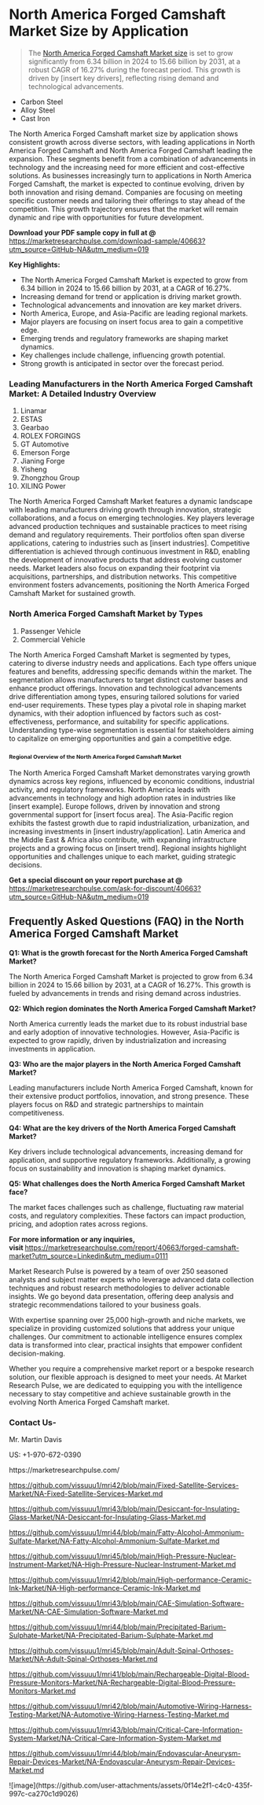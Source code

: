 <h1>North America Forged Camshaft Market&nbsp;Size by Application</h1><blockquote><p>The <a href="https://marketresearchpulse.com/download-sample/40663?utm_source=GitHub-NA&amp;utm_medium=019">North America Forged Camshaft Market size</a> is set to grow significantly from 6.34 billion in 2024 to 15.66 billion by 2031, at a robust CAGR of 16.27% during the forecast period. This growth is driven by [insert key drivers], reflecting rising demand and technological advancements.</p></blockquote><ul><li>Carbon Steel<li> Alloy Steel<li> Cast Iron</li></ul><p>The North America Forged Camshaft market size by application shows consistent growth across diverse sectors, with leading applications in North America Forged Camshaft and North America Forged Camshaft leading the expansion. These segments benefit from a combination of advancements in technology and the increasing need for more efficient and cost-effective solutions. As businesses increasingly turn to applications in North America Forged Camshaft, the market is expected to continue evolving, driven by both innovation and rising demand. Companies are focusing on meeting specific customer needs and tailoring their offerings to stay ahead of the competition. This growth trajectory ensures that the market will remain dynamic and ripe with opportunities for future development.</p><p><strong>Download your PDF sample copy in full at @ </strong><a href="https://marketresearchpulse.com/download-sample/40663?utm_source=GitHub-NA&amp;utm_medium=019">https://marketresearchpulse.com/download-sample/40663?utm_source=GitHub-NA&amp;utm_medium=019</a></p><p><strong>Key Highlights: </strong></p><ul><li>The North America Forged Camshaft Market is expected to grow from 6.34 billion in 2024 to 15.66 billion by 2031, at a CAGR of 16.27%.</li><li>Increasing demand for trend or application is driving market growth.</li><li>Technological advancements and innovation are key market drivers.</li><li>North America, Europe, and Asia-Pacific are leading regional markets.</li><li>Major players are focusing on insert focus area to gain a competitive edge.</li><li>Emerging trends and regulatory frameworks are shaping market dynamics.</li><li>Key challenges include challenge, influencing growth potential.</li><li>Strong growth is anticipated in sector over the forecast period.</li></ul><h3>Leading Manufacturers in the North America Forged Camshaft Market: A Detailed Industry Overview</h3><ol><li>Linamar</li><li>ESTAS</li><li>Gearbao</li><li>ROLEX FORGINGS</li><li>GT Automotive</li><li>Emerson Forge</li><li>Jianing Forge</li><li>Yisheng</li><li>Zhongzhou Group</li><li>XILING Power</li></ol><div class="flex max-w-full flex-col flex-grow"><div class="min-h-8 text-message flex w-full flex-col items-end gap-2 whitespace-normal break-words [.text-message+&amp;]:mt-5" dir="auto" data-message-author-role="assistant" data-message-id="fd8432e4-4910-450d-b182-61b7bfb0a01f" data-message-model-slug="gpt-4o"><div class="flex w-full flex-col gap-1 empty:hidden first:pt-[3px]"><div class="markdown prose w-full break-words dark:prose-invert light"><p>The North America Forged Camshaft Market features a dynamic landscape with leading manufacturers driving growth through innovation, strategic collaborations, and a focus on emerging technologies. Key players leverage advanced production techniques and sustainable practices to meet rising demand and regulatory requirements. Their portfolios often span diverse applications, catering to industries such as [insert industries]. Competitive differentiation is achieved through continuous investment in R&amp;D, enabling the development of innovative products that address evolving customer needs. Market leaders also focus on expanding their footprint via acquisitions, partnerships, and distribution networks. This competitive environment fosters advancements, positioning the North America Forged Camshaft Market for sustained growth.</p></div></div></div></div><h3>North America Forged Camshaft Market by Types</h3><ol><li>Passenger Vehicle<li> Commercial Vehicle</li></ol><div class="flex max-w-full flex-col flex-grow"><div class="min-h-8 text-message flex w-full flex-col items-end gap-2 whitespace-normal break-words [.text-message+&amp;]:mt-5" dir="auto" data-message-author-role="assistant" data-message-id="084470be-0bb7-4664-bddf-5156b4f41249" data-message-model-slug="gpt-4o-mini"><div class="flex w-full flex-col gap-1 empty:hidden first:pt-[3px]"><div class="markdown prose w-full break-words dark:prose-invert light"><p>The North America Forged Camshaft Market is segmented by types, catering to diverse industry needs and applications. Each type offers unique features and benefits, addressing specific demands within the market. The segmentation allows manufacturers to target distinct customer bases and enhance product offerings. Innovation and technological advancements drive differentiation among types, ensuring tailored solutions for varied end-user requirements. These types play a pivotal role in shaping market dynamics, with their adoption influenced by factors such as cost-effectiveness, performance, and suitability for specific applications. Understanding type-wise segmentation is essential for stakeholders aiming to capitalize on emerging opportunities and gain a competitive edge.</p></div></div></div></div><h3><span style="font-size: 11px;">Regional Overview of the North America Forged Camshaft Market</span></h3><div class="flex max-w-full flex-col flex-grow"><div class="min-h-8 text-message flex w-full flex-col items-end gap-2 whitespace-normal break-words [.text-message+&amp;]:mt-5" dir="auto" data-message-author-role="assistant" data-message-id="e9038762-ce64-4e30-91c9-9bd413514231" data-message-model-slug="gpt-4o-mini"><div class="flex w-full flex-col gap-1 empty:hidden first:pt-[3px]"><div class="markdown prose w-full break-words dark:prose-invert light"><p>The North America Forged Camshaft Market demonstrates varying growth dynamics across key regions, influenced by economic conditions, industrial activity, and regulatory frameworks. North America leads with advancements in technology and high adoption rates in industries like [insert example]. Europe follows, driven by innovation and strong governmental support for [insert focus area]. The Asia-Pacific region exhibits the fastest growth due to rapid industrialization, urbanization, and increasing investments in [insert industry/application]. Latin America and the Middle East &amp; Africa also contribute, with expanding infrastructure projects and a growing focus on [insert trend]. Regional insights highlight opportunities and challenges unique to each market, guiding strategic decisions.</p></div></div></div></div><p><strong>Get a special discount on your report purchase at @ </strong><a href="https://marketresearchpulse.com/ask-for-discount/40663?utm_source=GitHub-NA&amp;utm_medium=019">https://marketresearchpulse.com/ask-for-discount/40663?utm_source=GitHub-NA&amp;utm_medium=019</a></p><h2>Frequently Asked Questions (FAQ) in the North America Forged Camshaft Market</h2><p><strong>Q1: What is the growth forecast for the North America Forged Camshaft Market?</strong></p><p>The North America Forged Camshaft Market is projected to grow from 6.34 billion in 2024 to 15.66 billion by 2031, at a CAGR of 16.27%. This growth is fueled by advancements in trends and rising demand across industries.</p><p><strong>Q2: Which region dominates the North America Forged Camshaft Market?</strong></p><p>North America currently leads the market due to its robust industrial base and early adoption of innovative technologies. However, Asia-Pacific is expected to grow rapidly, driven by industrialization and increasing investments in application.</p><p><strong>Q3: Who are the major players in the North America Forged Camshaft Market?</strong></p><p>Leading manufacturers include North America Forged Camshaft, known for their extensive product portfolios, innovation, and strong presence. These players focus on R&amp;D and strategic partnerships to maintain competitiveness.</p><p><strong>Q4: What are the key drivers of the North America Forged Camshaft Market?</strong></p><p>Key drivers include technological advancements, increasing demand for application, and supportive regulatory frameworks. Additionally, a growing focus on sustainability and innovation is shaping market dynamics.</p><p><strong>Q5: What challenges does the North America Forged Camshaft Market face?</strong></p><p>The market faces challenges such as challenge, fluctuating raw material costs, and regulatory complexities. These factors can impact production, pricing, and adoption rates across regions.</p><p><strong>For more information or any inquiries, visit&nbsp;</strong><a href="https://marketresearchpulse.com/report/40663/forged-camshaft-market?utm_source=Linkedin&utm_medium=0111">https://marketresearchpulse.com/report/40663/forged-camshaft-market?utm_source=Linkedin&utm_medium=0111</a></p><p>Market Research Pulse is powered by a team of over 250 seasoned analysts and subject matter experts who leverage advanced data collection techniques and robust research methodologies to deliver actionable insights. We go beyond data presentation, offering deep analysis and strategic recommendations tailored to your business goals.</p><p>With expertise spanning over 25,000 high-growth and niche markets, we specialize in providing customized solutions that address your unique challenges. Our commitment to actionable intelligence ensures complex data is transformed into clear, practical insights that empower confident decision-making.</p><p>Whether you require a comprehensive market report or a bespoke research solution, our flexible approach is designed to meet your needs. At Market Research Pulse, we are dedicated to equipping you with the intelligence necessary to stay competitive and achieve sustainable growth in the evolving North America Forged Camshaft market.</p><h3><strong>Contact Us-</strong></h3><p>Mr. Martin Davis</p><p>US: +1-970-672-0390</p><p>https://marketresearchpulse.com/</p><p><a href="https://github.com/vissuuu1/mri42/blob/main/Fixed-Satellite-Services-Market/NA-Fixed-Satellite-Services-Market.md">https://github.com/vissuuu1/mri42/blob/main/Fixed-Satellite-Services-Market/NA-Fixed-Satellite-Services-Market.md</a></p><p><a href="https://github.com/vissuuu1/mri43/blob/main/Desiccant-for-Insulating-Glass-Market/NA-Desiccant-for-Insulating-Glass-Market.md">https://github.com/vissuuu1/mri43/blob/main/Desiccant-for-Insulating-Glass-Market/NA-Desiccant-for-Insulating-Glass-Market.md</a></p><p><a href="https://github.com/vissuuu1/mri44/blob/main/Fatty-Alcohol-Ammonium-Sulfate-Market/NA-Fatty-Alcohol-Ammonium-Sulfate-Market.md">https://github.com/vissuuu1/mri44/blob/main/Fatty-Alcohol-Ammonium-Sulfate-Market/NA-Fatty-Alcohol-Ammonium-Sulfate-Market.md</a></p><p><a href="https://github.com/vissuuu1/mri45/blob/main/High-Pressure-Nuclear-Instrument-Market/NA-High-Pressure-Nuclear-Instrument-Market.md">https://github.com/vissuuu1/mri45/blob/main/High-Pressure-Nuclear-Instrument-Market/NA-High-Pressure-Nuclear-Instrument-Market.md</a></p><p><a href="https://github.com/vissuuu1/mri42/blob/main/High-performance-Ceramic-Ink-Market/NA-High-performance-Ceramic-Ink-Market.md">https://github.com/vissuuu1/mri42/blob/main/High-performance-Ceramic-Ink-Market/NA-High-performance-Ceramic-Ink-Market.md</a></p><p><a href="https://github.com/vissuuu1/mri43/blob/main/CAE-Simulation-Software-Market/NA-CAE-Simulation-Software-Market.md">https://github.com/vissuuu1/mri43/blob/main/CAE-Simulation-Software-Market/NA-CAE-Simulation-Software-Market.md</a></p><p><a href="https://github.com/vissuuu1/mri44/blob/main/Precipitated-Barium-Sulphate-Market/NA-Precipitated-Barium-Sulphate-Market.md">https://github.com/vissuuu1/mri44/blob/main/Precipitated-Barium-Sulphate-Market/NA-Precipitated-Barium-Sulphate-Market.md</a></p><p><a href="https://github.com/vissuuu1/mri45/blob/main/Adult-Spinal-Orthoses-Market/NA-Adult-Spinal-Orthoses-Market.md">https://github.com/vissuuu1/mri45/blob/main/Adult-Spinal-Orthoses-Market/NA-Adult-Spinal-Orthoses-Market.md</a></p><p><a href="https://github.com/vissuuu1/mri41/blob/main/Rechargeable-Digital-Blood-Pressure-Monitors-Market/NA-Rechargeable-Digital-Blood-Pressure-Monitors-Market.md">https://github.com/vissuuu1/mri41/blob/main/Rechargeable-Digital-Blood-Pressure-Monitors-Market/NA-Rechargeable-Digital-Blood-Pressure-Monitors-Market.md</a></p><p><a href="https://github.com/vissuuu1/mri42/blob/main/Automotive-Wiring-Harness-Testing-Market/NA-Automotive-Wiring-Harness-Testing-Market.md">https://github.com/vissuuu1/mri42/blob/main/Automotive-Wiring-Harness-Testing-Market/NA-Automotive-Wiring-Harness-Testing-Market.md</a></p><p><a href="https://github.com/vissuuu1/mri43/blob/main/Critical-Care-Information-System-Market/NA-Critical-Care-Information-System-Market.md">https://github.com/vissuuu1/mri43/blob/main/Critical-Care-Information-System-Market/NA-Critical-Care-Information-System-Market.md</a></p><p><a href="https://github.com/vissuuu1/mri44/blob/main/Endovascular-Aneurysm-Repair-Devices-Market/NA-Endovascular-Aneurysm-Repair-Devices-Market.md">https://github.com/vissuuu1/mri44/blob/main/Endovascular-Aneurysm-Repair-Devices-Market/NA-Endovascular-Aneurysm-Repair-Devices-Market.md</a></p>
![image](https://github.com/user-attachments/assets/0f14e2f1-c4c0-435f-997c-ca270c1d9026)
